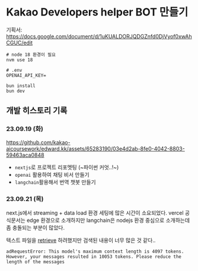 # Kakao Developers helper BOT 만들기

기획서: https://docs.google.com/document/d/1uKUALDORJQDGZnfd0DjVyof0xwAhCGUC/edit

```shell
# node 18 환경이 필요
nvm use 18
```

```env
# .env
OPENAI_API_KEY=
```

```shell
bun install
bun dev
```

## 개발 히스토리 기록

### 23.09.19 (화)

https://github.com/kakao-aicoursework/edward.kk/assets/65283190/03e4d2ab-8fe0-4042-8803-59463aca0848

- `nextjs`로 프로젝트 리포멧팅 (~파이썬 커엇..!~)
- `openai` 활용하여 채팅 비서 만들기
- `langchain`활용해서 번역 챗봇 만들기

### 23.09.21 (목)

next.js에서 streaming + data load 환경 세팅에 많은 시간이 소요되었다.
vercel 공식문서는 edge 환경으로 소개하지만 langchain은 nodejs 환경 중심으로 소개하는데 좀 충돌되는 부분이 많았다.

텍스트 파일을 [retrieve](https://js.langchain.com/docs/expression_language/cookbook/retrieval) 하려했지만 검색된 내용이 너무 많은 것 같다..

```text
adRequestError: This model's maximum context length is 4097 tokens. However, your messages resulted in 10053 tokens. Please reduce the length of the messages
```
